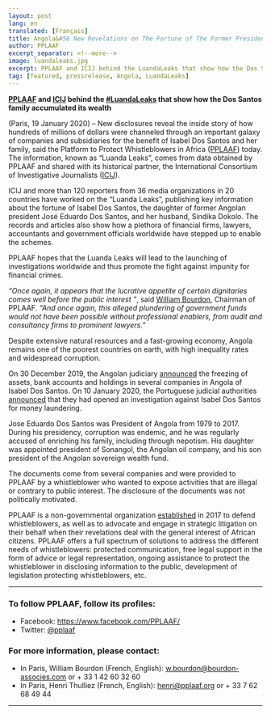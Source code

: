```yaml
---
layout: post
lang: en
translated: [Français]
title: Angola&#58 New Revelations on The Fortune of The Former President's Family
author: PPLAAF
excerpt_separator: <!--more-->
image: luandaleaks.jpg
excerpt: PPLAAF and ICIJ behind the LuandaLeaks that show how the Dos Santos family accumulated its wealth
tag: [featured, pressrelease, Angola, LuandaLeaks]
---
```

**[PPLAAF](https://www.pplaaf.org/) and [ICIJ](https://www.icij.org/) behind the [#LuandaLeaks](https://twitter.com/search?q=%23luandaleaks&src=typed_query) that show how the Dos Santos family accumulated its wealth**

(Paris, 19 January 2020) – New disclosures reveal the inside story of how hundreds of millions of dollars were channeled through an important galaxy of companies and subsidiaries for the benefit of Isabel Dos Santos and her family, said the Platform to Protect Whistleblowers in Africa ([PPLAAF](https://www.pplaaf.org/)) today. The information, known as “Luanda Leaks”, comes from data obtained by PPLAAF and shared with its historical partner, the International Consortium of Investigative Journalists ([ICIJ](https://www.icij.org/)).

ICIJ and more than 120 reporters from 36 media organizations in 20 countries have worked on the “Luanda Leaks”, publishing key information about the fortune of Isabel Dos Santos, the daughter of former Angolan president José Eduardo Dos Santos, and her husband, Sindika Dokolo. The records and articles also show how a plethora of financial firms, lawyers, accountants and government officials worldwide have stepped up to enable the schemes.

PPLAAF hopes that the Luanda Leaks will lead to the launching of investigations worldwide and thus promote the fight against impunity for financial crimes. 

_“Once again, it appears that the lucrative appetite of certain dignitaries comes well before the public interest ”_, said [William Bourdon](https://www.pplaaf.org/who-we-are.html), Chairman of PPLAAF. _“And once again, this alleged plundering of government funds would not have been possible without professional enablers, from audit and consultancy firms to prominent lawyers.”_

Despite extensive natural resources and a fast-growing economy, Angola remains one of the poorest countries on earth, with high inequality rates and widespread corruption.

On 30 December 2019, the Angolan judiciary [announced](https://www.nytimes.com/2019/12/31/world/africa/isabel-dos-santos-frozen-assets.html) the freezing of assets, bank accounts and holdings in several companies in Angola of Isabel Dos Santos. On 10 January 2020, the Portuguese judicial authorities [announced](https://www.france24.com/en/20200110-portugal-investigating-billionaire-daughter-of-angola-ex-president) that they had opened an investigation against Isabel Dos Santos for money laundering. 

Jose Eduardo Dos Santos was President of Angola from 1979 to 2017. During his presidency, corruption was endemic, and he was regularly accused of enriching his family, including through nepotism. His daughter was appointed president of Sonangol, the Angolan oil company, and his son president of the Angolan sovereign wealth fund. 

The documents come from several companies and were provided to PPLAAF by a whistleblower who wanted to expose activities that are illegal or contrary to public interest. The disclosure of the documents was not politically motivated.  

PPLAAF is a non-governmental organization [established](https://www.theguardian.com/world/2017/mar/10/rebels-with-a-cause-africas-whistleblowers-need-urgent-protection) in 2017 to defend whistleblowers, as well as to advocate and engage in strategic litigation on their behalf when their revelations deal with the general interest of African citizens. PPLAAF offers a full spectrum of solutions to address the different needs of whistleblowers: protected communication, free legal support in the form of advice or legal representation, ongoing assistance to protect the whistleblower in disclosing information to the public, development of legislation protecting whistleblowers, etc.

----------------------

### To follow PPLAAF, follow its profiles:
- Facebook: <https://www.facebook.com/PPLAAF/>
- Twitter: [@pplaaf](https://twitter.com/pplaaf)

### For more information, please contact:
- In Paris, William Bourdon (French, English): [w.bourdon@bourdon-associes.com](mailto:w.bourdon@bourdon-associes.com) or + 33 1 42 60 32 60
- In Paris, Henri Thulliez (French, English): [henri@pplaaf.org](mailto:henri@pplaaf.org) or + 33 7 62 68 49 44




-----

